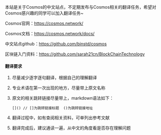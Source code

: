 本站是关于Cosmos的中文站点，不定期发布与Cosmos相关的翻译任务，希望对Cosmos感兴趣的同学可以加入翻译任务~

Cosmos官网：https://cosmos.network/

Cosmos文档：https://cosmos.network/docs/

中文站点github：https://github.com/binstd/cosmos

区块链入门资料：https://github.com/sarah21cn/BlockChainTechnology

#### 翻译要求

1. 尽量减少逐字逐句翻译，根据自己的理解翻译

2. 专业术语在第一次出现的地方，尽量带上原文名称

3. 原文的相关跳转链接尽量带上，markdown语法如下：

   ```
   []() // []为跳转链接标题  ()为跳转链接地址
   ```

4. 翻译过程中，如有查阅相关资料，可单列出参考文献

5. 翻译完成后，建议通读一遍，从中文的角度看是否存在理解问题